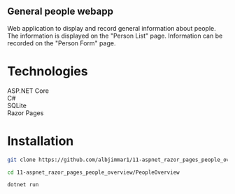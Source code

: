 ## General people webapp

Web application to display and record general information about people.
The information is displayed on the "Person List" page.
Information can be recorded on the "Person Form" page.

# Technologies

ASP.NET Core<br>
C#<br>
SQLite<br>
Razor Pages<br>

# Installation

```sh
git clone https://github.com/albjimmar1/11-aspnet_razor_pages_people_overview.git
```
```sh
cd 11-aspnet_razor_pages_people_overview/PeopleOverview
```
```sh
dotnet run
```